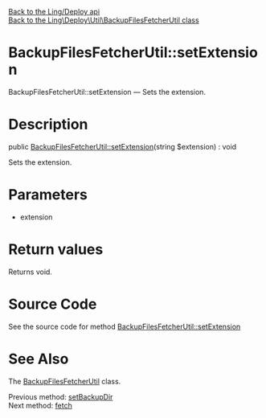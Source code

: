 [Back to the Ling/Deploy api](https://github.com/lingtalfi/Deploy/blob/master/doc/api/Ling/Deploy.md)<br>
[Back to the Ling\Deploy\Util\BackupFilesFetcherUtil class](https://github.com/lingtalfi/Deploy/blob/master/doc/api/Ling/Deploy/Util/BackupFilesFetcherUtil.md)


BackupFilesFetcherUtil::setExtension
================



BackupFilesFetcherUtil::setExtension — Sets the extension.




Description
================


public [BackupFilesFetcherUtil::setExtension](https://github.com/lingtalfi/Deploy/blob/master/doc/api/Ling/Deploy/Util/BackupFilesFetcherUtil/setExtension.md)(string $extension) : void




Sets the extension.




Parameters
================


- extension

    


Return values
================

Returns void.








Source Code
===========
See the source code for method [BackupFilesFetcherUtil::setExtension](https://github.com/lingtalfi/Deploy/blob/master/Util/BackupFilesFetcherUtil.php#L114-L117)


See Also
================

The [BackupFilesFetcherUtil](https://github.com/lingtalfi/Deploy/blob/master/doc/api/Ling/Deploy/Util/BackupFilesFetcherUtil.md) class.

Previous method: [setBackupDir](https://github.com/lingtalfi/Deploy/blob/master/doc/api/Ling/Deploy/Util/BackupFilesFetcherUtil/setBackupDir.md)<br>Next method: [fetch](https://github.com/lingtalfi/Deploy/blob/master/doc/api/Ling/Deploy/Util/BackupFilesFetcherUtil/fetch.md)<br>

